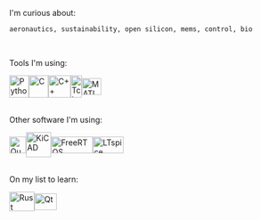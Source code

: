 I'm curious about: 
```
aeronautics, sustainability, open silicon, mems, control, bio
```
</br>

Tools I'm using:
<!-- Programing languages -->
<div id="programming-lang" style="display: flex; align-items: center;">
    <img align="center" alt="Python" height="40" width="35" src="https://github.com/luccareinehr/luccareinehr/assets/75084099/75fee13b-f02a-40a7-a899-3c16876d197a">
    <img align="center" alt="C" height="40" width="35" src="https://github.com/luccareinehr/luccareinehr/assets/75084099/19d2fe7e-8c41-4550-8b05-7826800f64aa">
    <img align="center" alt="C++" height="40" width="40" src="https://github.com/luccareinehr/luccareinehr/assets/75084099/cf725903-23bf-45bb-bf54-47e261e7df09">
    <img align="center" alt="Tcl" height="40" width="20" src="https://github.com/luccareinehr/luccareinehr/assets/75084099/5d25404a-d3b9-43c3-987b-7ed6f313edfa">
    <img align="center" alt="MATLAB" height="30" width="35" src="https://github.com/luccareinehr/luccareinehr/assets/75084099/fe9a7b68-77df-4d3b-a887-8d0478d48d8d">
  </div>
</div>
</br>

Other software I'm using:
<!-- Software tools -->
<div id="software-tools" style="display: flex; align-items: center;">
    <img align="center" alt="Quartus" height="30" width="30" src="https://github.com/luccareinehr/luccareinehr/assets/75084099/6faa17c7-0484-43ce-9c19-ec42812e32a7">  
    <img align="center" alt="KiCAD" height="45" width="45" src="https://github.com/luccareinehr/luccareinehr/assets/75084099/a8ceeecc-7de3-4bb3-b55e-0ac547d350a0">
    <img align="center" alt="FreeRTOS" height="30" width="75" src="https://github.com/luccareinehr/luccareinehr/assets/75084099/95bf6aa8-04be-4365-a8b5-c5d342d448c8">
    <img align="center" alt="LTspice" height="30" width="55" src="https://github.com/luccareinehr/luccareinehr/assets/75084099/6dbfcd7b-534a-45c2-828f-540bd202b7f3">
  </div>
</div>
</br>

On my list to learn:
<!-- Software I want to learn -->
<div id="software-tools" style="display: flex; align-items: center;">
    <img align="center" alt="Rust" height="35" width="45" src="https://github.com/luccareinehr/luccareinehr/assets/75084099/65b4412b-0240-4b7b-ae80-a8587f036fc2">
    <img align="center" alt="Qt" height="30" width="40" src="https://github.com/luccareinehr/luccareinehr/assets/75084099/bd01cdb1-4b41-48f6-bb4a-3402e25336be">
  </div>
</div>
